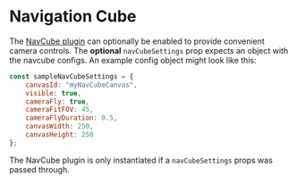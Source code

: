 # Navigation Cube

The [NavCube plugin](https://xeokit.github.io/xeokit-sdk/examples/#gizmos_NavCubePlugin) can optionally be enabled to provide convenient camera controls. The **optional** `navCubeSettings` prop expects an object with the navcube configs. An example config object might look like this:

```js
const sampleNavCubeSettings = {
    canvasId: "myNavCubeCanvas",
    visible: true,
    cameraFly: true,
    cameraFitFOV: 45,
    cameraFlyDuration: 0.5,
    canvasWidth: 250,
    canvasHeight: 250
};
```

The NavCube plugin is only instantiated if a `navCubeSettings` props was passed through.